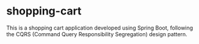 # shopping-cart
This is a shopping cart application developed using Spring Boot, following the CQRS (Command Query Responsibility Segregation) design pattern. 
